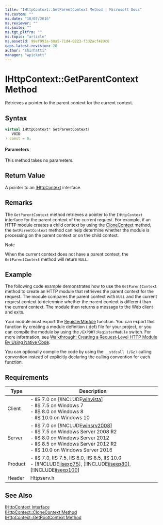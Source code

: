 ```yaml
---
title: "IHttpContext::GetParentContext Method | Microsoft Docs"
ms.custom: ""
ms.date: "10/07/2016"
ms.reviewer: ""
ms.suite: ""
ms.tgt_pltfrm: ""
ms.topic: "article"
ms.assetid: 99ef993a-b8a5-71d4-0223-f3d2acf489c8
caps.latest.revision: 20
author: "shirhatti"
manager: "wpickett"
---
```

# IHttpContext::GetParentContext Method
Retrieves a pointer to the parent context for the current context.  
  
## Syntax  
  
```cpp  
virtual IHttpContext* GetParentContext(  
   VOID  
) const = 0;  
```  
  
#### Parameters  
 This method takes no parameters.  
  
## Return Value  
 A pointer to an [IHttpContext](../../web-development-reference\native-code-api-reference/ihttpcontext-interface.md) interface.  
  
## Remarks  
 The `GetParentContext` method retrieves a pointer to the `IHttpContext` interface for the parent context of the current request. For example, if an HTTP module creates a child context by using the [CloneContext](../../web-development-reference\native-code-api-reference/ihttpcontext-clonecontext-method.md) method, the `GetParentContext` method can help determine whether the module is processing on the parent context or on the child context.  
  
> [!NOTE]
>  When the current context does not have a parent context, the `GetParentContext` method will return `NULL`.  
  
## Example  
 The following code example demonstrates how to use the `GetParentContext` method to create an HTTP module that retrieves the parent context for the request. The module compares the parent context with `NULL` and the current request context to determine whether the parent context is different than the current context. The module then returns a message to the Web client and exits.  
  
<!-- TODO: review snippet reference  [!CODE [IHttpContextGetParentContext#1](IHttpContextGetParentContext#1)]  -->  
  
 Your module must export the [RegisterModule](../../web-development-reference\native-code-api-reference/pfn-registermodule-function.md) function. You can export this function by creating a module definition (.def) file for your project, or you can compile the module by using the `/EXPORT:RegisterModule` switch. For more information, see [Walkthrough: Creating a Request-Level HTTP Module By Using Native Code](../../web-development-reference\native-code-development-overview\walkthrough-creating-a-request-level-http-module-by-using-native-code.md).  
  
 You can optionally compile the code by using the `__stdcall (/Gz)` calling convention instead of explicitly declaring the calling convention for each function.  
  
## Requirements  
  
|Type|Description|  
|----------|-----------------|  
|Client|-   IIS 7.0 on [!INCLUDE[winvista](../../wmi-provider/includes/winvista-md.md)]<br />-   IIS 7.5 on Windows 7<br />-   IIS 8.0 on Windows 8<br />-   IIS 10.0 on Windows 10|  
|Server|-   IIS 7.0 on [!INCLUDE[winsrv2008](../../wmi-provider/includes/winsrv2008-md.md)]<br />-   IIS 7.5 on Windows Server 2008 R2<br />-   IIS 8.0 on Windows Server 2012<br />-   IIS 8.5 on Windows Server 2012 R2<br />-   IIS 10.0 on Windows Server 2016|  
|Product|-   IIS 7.0, IIS 7.5, IIS 8.0, IIS 8.5, IIS 10.0<br />-   [!INCLUDE[iisexp75](../../web-development-reference/native-code-api-reference/includes/iisexp75-md.md)], [!INCLUDE[iisexp80](../../web-development-reference/native-code-api-reference/includes/iisexp80-md.md)], [!INCLUDE[iisexp100](../../web-development-reference/native-code-api-reference/includes/iisexp100-md.md)]|  
|Header|Httpserv.h|  
  
## See Also  
 [IHttpContext Interface](../../web-development-reference\native-code-api-reference/ihttpcontext-interface.md)   
 [IHttpContext::CloneContext Method](../../web-development-reference\native-code-api-reference/ihttpcontext-clonecontext-method.md)   
 [IHttpContext::GetRootContext Method](../../web-development-reference\native-code-api-reference/ihttpcontext-getrootcontext-method.md)